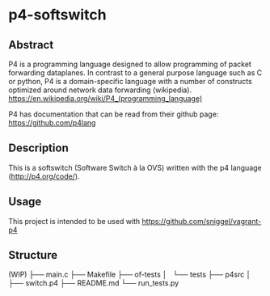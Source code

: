 # p4-softswitch
## Abstract
P4 is a programming language designed to allow programming of packet forwarding dataplanes. In contrast to a general purpose language such as C or python, P4 is a domain-specific language with a number of constructs optimized around network data forwarding (wikipedia).
https://en.wikipedia.org/wiki/P4_(programming_language)

P4 has documentation that can be read from their github page:
https://github.com/p4lang

## Description
This is a softswitch (Software Switch à la OVS) written with the p4 language (http://p4.org/code/).

## Usage
This project is intended to be used with https://github.com/sniggel/vagrant-p4

## Structure
(WIP)
├── main.c
├── Makefile
├── of-tests
│   └── tests
├── p4src
│   ├── switch.p4
├── README.md
└── run_tests.py
